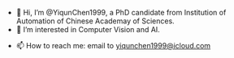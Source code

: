 - 👋 Hi, I’m @YiqunChen1999, a PhD candidate from Institution of Automation of Chinese Academay of Sciences. 
- 👀 I’m interested in Computer Vision and AI.
<!-- - 🌱 I’m currently learning ... -->
<!-- - 💞️ I’m looking to collaborate on ... -->
- 📫 How to reach me: email to yiqunchen1999@icloud.com

<!---
YiqunChen1999/YiqunChen1999 is a ✨ special ✨ repository because its `README.md` (this file) appears on your GitHub profile.
You can click the Preview link to take a look at your changes.
--->
